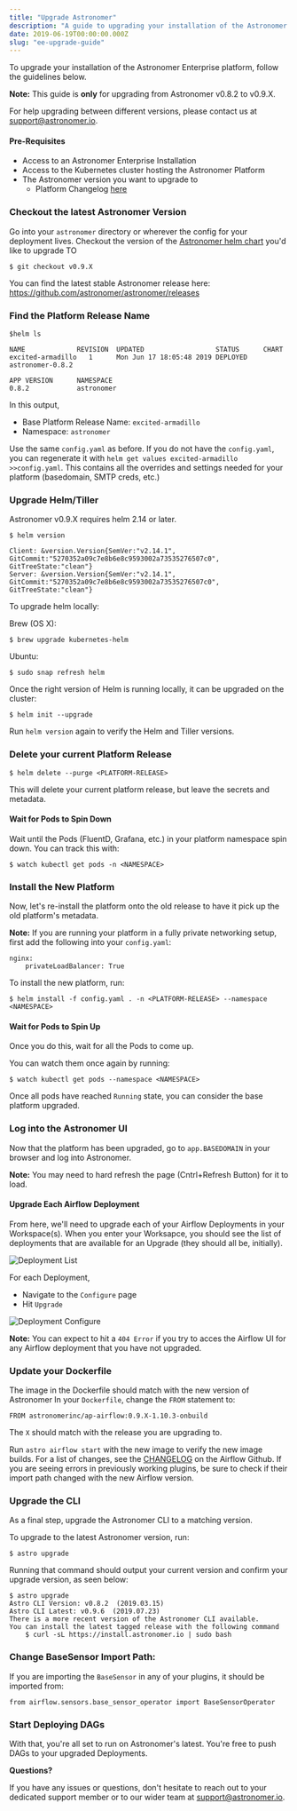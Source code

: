 ```yaml
---
title: "Upgrade Astronomer"
description: "A guide to upgrading your installation of the Astronomer Enterprise platform"
date: 2019-06-19T00:00:00.000Z
slug: "ee-upgrade-guide"
---
```


To upgrade your installation of the Astronomer Enterprise platform, follow the guidelines below.

**Note:** This guide is **only** for upgrading from Astronomer v0.8.2 to v0.9.X.

For help upgrading between different versions, please contact us at support@astronomer.io.

#### Pre-Requisites

- Access to an Astronomer Enterprise Installation
- Access to the Kubernetes cluster hosting the Astronomer Platform
- The Astronomer version you want to upgrade to
    - Platform Changelog [here](https://github.com/astronomer/astronomer/blob/master/CHANGELOG.md)

### Checkout the latest Astronomer Version

Go into your `astronomer` directory or wherever the config for your deployment lives.
Checkout the version of the [Astronomer helm chart](https://github.com/astronomer/astronomer) you'd like to upgrade TO

```
$ git checkout v0.9.X
```
You can find the latest stable Astronomer release here:
https://github.com/astronomer/astronomer/releases


### Find the Platform Release Name

```
$helm ls

NAME             REVISION  UPDATED                  STATUS  	CHART                         excited-armadillo   1      Mon Jun 17 18:05:48 2019 DEPLOYED    astronomer-0.8.2           

APP VERSION      NAMESPACE
0.8.2            astronomer                                                                      
```

In this output,

- Base Platform Release Name: `excited-armadillo`
- Namespace: `astronomer`

Use the same `config.yaml` as before. If you do not have the `config.yaml`, you can regenerate it with `helm get values excited-armadillo >>config.yaml`.
This contains all the overrides and settings needed for your platform (basedomain, SMTP creds, etc.)

### Upgrade Helm/Tiller

Astronomer v0.9.X requires helm 2.14 or later.

```
$ helm version

Client: &version.Version{SemVer:"v2.14.1", GitCommit:"5270352a09c7e8b6e8c9593002a73535276507c0", GitTreeState:"clean"}
Server: &version.Version{SemVer:"v2.14.1", GitCommit:"5270352a09c7e8b6e8c9593002a73535276507c0", GitTreeState:"clean"}
```

To upgrade helm locally:

Brew (OS X):
```
$ brew upgrade kubernetes-helm
```

Ubuntu:
```
$ sudo snap refresh helm
```

Once the right version of Helm is running locally, it can be upgraded on the cluster:

```
$ helm init --upgrade
```

Run `helm version` again to verify the Helm and Tiller versions.  


### Delete your current Platform Release

```
$ helm delete --purge <PLATFORM-RELEASE>
```

This will delete your current platform release, but leave the secrets and metadata.

#### Wait for Pods to Spin Down

Wait until the Pods (FluentD, Grafana, etc.) in your platform namespace spin down. You can track this with:

```
$ watch kubectl get pods -n <NAMESPACE>
```

### Install the New Platform

Now, let's re-install the platform onto the old release to have it pick up the old platform's metadata.

**Note:** If you are running your platform in a fully private networking setup, first add the following into your `config.yaml`:

```
nginx:
    privateLoadBalancer: True
```

To install the new platform, run:

```
$ helm install -f config.yaml . -n <PLATFORM-RELEASE> --namespace <NAMESPACE>
```

#### Wait for Pods to Spin Up

Once you do this, wait for all the Pods to come up.

You can watch them once again by running:

```
$ watch kubectl get pods --namespace <NAMESPACE>
```

Once all pods have reached `Running` state, you can consider the base platform upgraded.

### Log into the Astronomer UI

Now that the platform has been upgraded, go to `app.BASEDOMAIN` in your browser and log into Astronomer.

**Note:** You may need to hard refresh the page (Cntrl+Refresh Button) for it to load.

#### Upgrade Each Airflow Deployment

From here, we'll need to upgrade each of your Airflow Deployments in your Workspace(s). When you enter your Worksapce, you should see the list of deployments that are available for an Upgrade (they should all be, initially).

![Deployment List](https://assets2.astronomer.io/main/docs/upgrade-guide/upgrade-guide-deployment-list.png)

For each Deployment,

- Navigate to the `Configure` page
- Hit `Upgrade`

![Deployment Configure](https://assets2.astronomer.io/main/docs/upgrade-guide/upgrade-guide-deployment-configure.png)


**Note:** You can expect to hit a `404 Error` if you try to acces the Airflow UI for any Airflow deployment that you have not upgraded.

### Update your Dockerfile

The image in the Dockerfile should match with the new version of Astronomer
In your `Dockerfile`, change the `FROM` statement to:

```
FROM astronomerinc/ap-airflow:0.9.X-1.10.3-onbuild
```
The `X` should match with the release you are upgrading to.

Run `astro airflow start` with the new image to verify the new image builds. For a list of changes, see the [CHANGELOG](https://github.com/apache/airflow/blob/master/CHANGELOG.txt) on the Airflow Github. If you are seeing errors in previously working plugins, be sure to check if their import path changed with the new Airflow version.

### Upgrade the CLI

As a final step, upgrade the Astronomer CLI to a matching version.

To upgrade to the latest Astronomer version, run:

```
$ astro upgrade
```

Running that command should output your current version and confirm your upgrade version, as seen below:

```
$ astro upgrade
Astro CLI Version: v0.8.2  (2019.03.15)
Astro CLI Latest: v0.9.6  (2019.07.23)
There is a more recent version of the Astronomer CLI available.
You can install the latest tagged release with the following command
	$ curl -sL https://install.astronomer.io | sudo bash

```

### Change BaseSensor Import Path:
If you are importing the `BaseSensor` in any of your plugins, it should be imported from:
```
from airflow.sensors.base_sensor_operator import BaseSensorOperator
```

### Start Deploying DAGs

With that, you're all set to run on Astronomer's latest. You're free to push DAGs to your upgraded Deployments.

**Questions?**

If you have any issues or questions, don't hesitate to reach out to your dedicated support member or to our wider team at support@astronomer.io.
